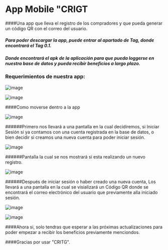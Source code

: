 # App Mobile "CRIGT


####Una app que lleva el registro de los compradores y que pueda generar un código QR con el correo del usuario.

##### Para poder descargar la app, puede entrar al apartado de Tag, donde encontrará el Tag 0.1.

##### Donde encontrará el apk de la aplicación para que pueda loggerse en nuestra base de datos y pueda recibir beneficios a largo plazo.




### Requerimientos de nuestra app:



![image](https://user-images.githubusercontent.com/84167751/215798165-fbbbed52-c6bd-40a3-8032-bae6a4bf73f9.png)






![image](https://user-images.githubusercontent.com/84167751/215798458-e0144c84-1c4c-4b47-8906-2b98d41782fe.png)





####Como moverse dentro a la app



![image](https://user-images.githubusercontent.com/84167751/215798884-df063204-1df9-4f7f-8673-f2060fcde532.png)



######Primero nos llevará a una pantalla en la cual decidiremos, si Iniciar Sesión si ya contamos con una cuenta registrada en la base de datos, o bien decidir si creamos una nueva cuenta para poder iniciar sesión.



![image](https://user-images.githubusercontent.com/84167751/215798952-fe77b78b-9b0d-41d3-8b3b-75efe66c2448.png)


######Pantalla la cual se nos mostrará si esta realizando un nuevo registro.



![image](https://user-images.githubusercontent.com/84167751/215799218-8f4e9111-1fce-4d71-ba70-6de2a3c92ffb.png)



######Después de iniciar sesión o haber creado una nueva cuenta, Los llevará a una pantalla en la cual se visializará un Código QR donde se encontrará el correo electrónico del usuario que previamente alla iniciado sesión.


![image](https://user-images.githubusercontent.com/84167751/215799086-9e403bd2-05c3-41a1-94c3-a04550188958.png)



![image](https://user-images.githubusercontent.com/84167751/215799284-0e89aa01-fd8a-4e29-b459-9d7b7629c1c6.png)



####Ahora si, solo tendras que esperar a las próximas actualizaciones para poder empezar a recibir los beneficios previamente menciondos.

####Gracias por usar "CRITG".
